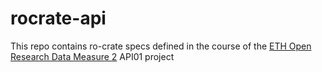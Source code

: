 # rocrate-api

This repo contains ro-crate specs defined in the course of the [ETH Open Research Data Measure 2](https://ethrat.ch/en/ord-measure-2/) API01 project
